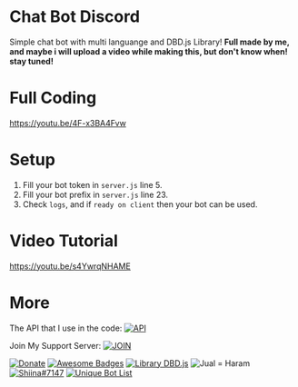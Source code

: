 # Chat Bot Discord
Simple chat bot with multi languange and DBD.js Library! **Full made by me, and maybe i will upload a video while making this, but don't know when! stay tuned!**

# Full Coding
https://youtu.be/4F-x3BA4Fvw

# Setup
1. Fill your bot token in `server.js` line 5.
2. Fill your bot prefix in `server.js` line 23.
3. Check `logs`, and if `ready on client` then your bot can be used.


# Video Tutorial
https://youtu.be/s4YwrqNHAME

# More
The API that I use in the code: [![API](https://img.shields.io/badge/API-JastinCh%20API-red)](https://jastinch-api.ml)

Join My Support Server: [![JOIN](https://img.shields.io/badge/Join-Discord%20Server-blue)](https://jastinch-api.ml/discord)

[![Donate](https://img.shields.io/badge/Donate%3F-Click%20Me!-blue)](https://jastinch.xyz/donate.html)
[![Awesome Badges](https://img.shields.io/badge/Subscribe%20In-Youtube-red)](https://youtube.com/c/JastinCh)
[![Library DBD.js](https://img.shields.io/badge/Library-DBD.js-blue)](https://dbd.leref.ga)
![Jual = Haram](https://img.shields.io/badge/Jual%3F-Haram-red)
[![Shiina#7147](https://img.shields.io/badge/Invite-Shiina%237147-orange)](https://top.gg/bot/802467105345110097)
[![Unique Bot List](https://img.shields.io/badge/Discord%20Bot%20List%3F-Unique%20Bot%20List-blue)](https://uniqbotlist.ga)
